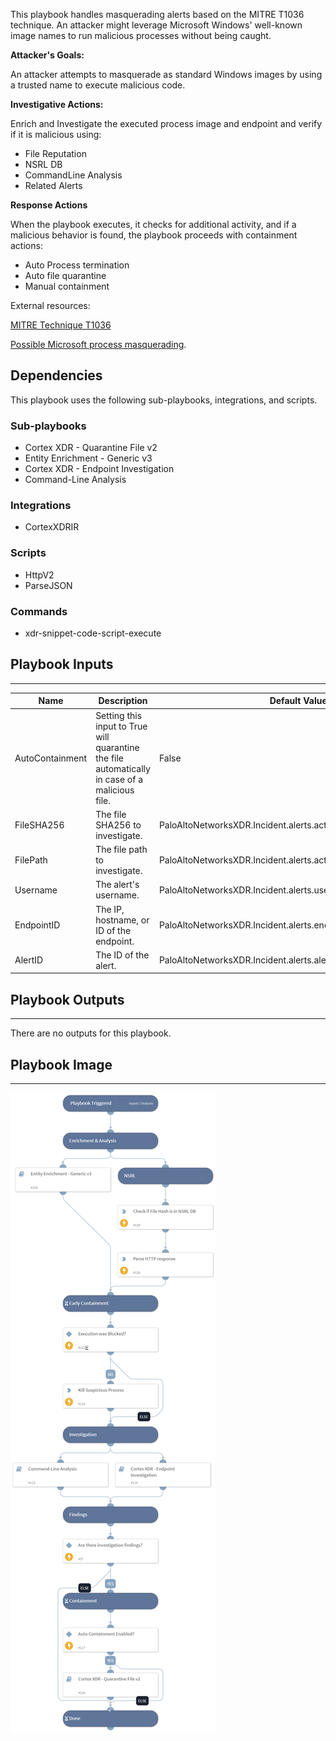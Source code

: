 This playbook handles masquerading alerts based on the MITRE T1036 technique.
An attacker might leverage Microsoft Windows' well-known image names to run malicious processes without being caught.

**Attacker's Goals:**

An attacker attempts to masquerade as standard Windows images by using a trusted name to execute malicious code.

**Investigative Actions:**

Enrich and Investigate the executed process image and endpoint and verify if it is malicious using:

* File Reputation
* NSRL DB
* CommandLine Analysis
* Related Alerts


**Response Actions**

When the playbook executes, it checks for additional activity, and if a malicious behavior is found, the playbook proceeds with containment actions:

* Auto Process termination
* Auto file quarantine
* Manual containment

External resources:

[MITRE Technique T1036](https://attack.mitre.org/techniques/T1036/)

[Possible Microsoft process masquerading](https://docs-cortex.paloaltonetworks.com/r/Cortex-XDR-Analytics-Alert-Reference/Possible-Microsoft-process-masquerading).

## Dependencies

This playbook uses the following sub-playbooks, integrations, and scripts.

### Sub-playbooks

* Cortex XDR - Quarantine File v2
* Entity Enrichment - Generic v3
* Cortex XDR - Endpoint Investigation
* Command-Line Analysis

### Integrations

* CortexXDRIR

### Scripts

* HttpV2
* ParseJSON

### Commands

* xdr-snippet-code-script-execute

## Playbook Inputs

---

| **Name** | **Description** | **Default Value** | **Required** |
| --- | --- | --- | --- |
| AutoContainment | Setting this input to True will quarantine the file automatically in case of a malicious file. | False | Optional |
| FileSHA256 | The file SHA256 to investigate. | PaloAltoNetworksXDR.Incident.alerts.actor_process_image_sha256 | Optional |
| FilePath | The file path to investigate. | PaloAltoNetworksXDR.Incident.alerts.actor_process_image_path | Optional |
| Username | The alert's username. | PaloAltoNetworksXDR.Incident.alerts.user_name | Optional |
| EndpointID | The IP, hostname, or ID of the endpoint. | PaloAltoNetworksXDR.Incident.alerts.endpoint_id | Optional |
| AlertID | The ID of the alert. | PaloAltoNetworksXDR.Incident.alerts.alert_id | Optional |

## Playbook Outputs

---
There are no outputs for this playbook.

## Playbook Image

---

![Cortex XDR - T1036 - Masquerading](../doc_files/Cortex_XDR_-_T1036_-_Masquerading.png)
